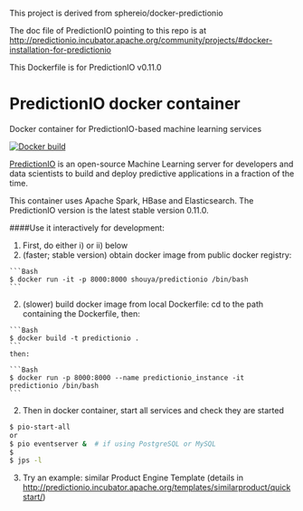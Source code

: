 This project is derived from sphereio/docker-predictionio

The doc file of PredictionIO pointing to this repo is at http://predictionio.incubator.apache.org/community/projects/#docker-installation-for-predictionio

This Dockerfile is for PredictionIO v0.11.0

# PredictionIO docker container
Docker container for PredictionIO-based machine learning services

[![Docker build](http://dockeri.co/image/shouya/predictionio)](https://registry.hub.docker.com/u/shouya/predictionio/)

[PredictionIO](https://prediction.io) is an open-source Machine Learning
server for developers and data scientists to build and deploy predictive
applications in a fraction of the time.

This container uses Apache Spark, HBase and Elasticsearch. The PredictionIO version is the latest stable version 0.11.0.

####Use it interactively for development:
1. First, do either i) or ii) below
  1. (faster; stable version) obtain docker image from public docker registry:

    ```Bash
    $ docker run -it -p 8000:8000 shouya/predictionio /bin/bash
    ```
  2. (slower) build docker image from local Dockerfile: cd to the path containing the Dockerfile, then:

    ```Bash
    $ docker build -t predictionio .
    ```
    then:

    ```Bash
    $ docker run -p 8000:8000 --name predictionio_instance -it predictionio /bin/bash
    ```

2. Then in docker container, start all services and check they are started
  ```Bash
  $ pio-start-all
  or
  $ pio eventserver &  # if using PostgreSQL or MySQL
  $
  $ jps -l
  ```

3. Try an example: similar Product Engine Template (details in http://predictionio.incubator.apache.org/templates/similarproduct/quickstart/)
